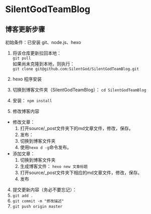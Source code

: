 # SilentGodTeamBlog

## 博客更新步骤

初始条件：已安装 git、node.js、hexo

1. 将该仓库更新拉回本地：    
  ```git pull```    
  如果尚未克隆到本地，则执行：  
  ``` git clone git@github.com:SilentGod/SilentGodTeamBlog.git ```

2. hexo 程序安装  
  1. 切换到博客文件夹（SilentGodTeamBlog）： ``` cd SilentGodTeamBlog ```
  2. 安装： ``` npm install ```

3. 修改博客内容
  - 修改文章：
    1. 打开source/_post文件夹下的md文章文件，修改，保存。
    2. 发布：
      1. 切换到博客文件夹
      2. 使用```hexo d -g```命令发布。
  - 添加文章：
    1. 切换到博客文件夹
    2. 生成博客文件： ```hexo new 文章标题```
    3. 打开source/_post文件夹下相应的md文章文件，修改，保存。
    4. 发布

4. 提交更新内容（务必不要忘记）：
  1. ```git add .```
  2. ```git commit -m "修改描述"```
  3. ```git push origin master```

